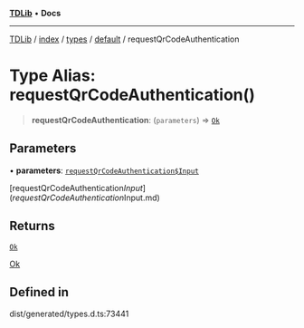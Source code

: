 [**TDLib**](../../../../../../README.md) • **Docs**

***

[TDLib](../../../../../../modules.md) / [index](../../../../../README.md) / [types](../../../README.md) / [default](../README.md) / requestQrCodeAuthentication

# Type Alias: requestQrCodeAuthentication()

> **requestQrCodeAuthentication**: (`parameters`) => [`Ok`](Ok.md)

## Parameters

• **parameters**: [`requestQrCodeAuthentication$Input`](requestQrCodeAuthentication$Input.md)

[requestQrCodeAuthentication$Input](requestQrCodeAuthentication$Input.md)

## Returns

[`Ok`](Ok.md)

[Ok](Ok.md)

## Defined in

dist/generated/types.d.ts:73441
